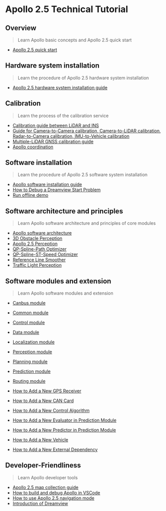# Apollo 2.5 Technical Tutorial




## Overview
> Learn Apollo basic concepts and Apollo 2.5 quick start

  * [Apollo 2.5 quick start](https://github.com/ApolloAuto/apollo/blob/r2.5.0/docs/quickstart/apollo_2_5_quick_start.md "Apollo 2.5 quick start")

## Hardware system installation
> Learn the procedure of Apollo 2.5 hardware system installation

  * [Apollo 2.5 hardware system installation guide](https://github.com/ApolloAuto/apollo/blob/r2.5.0/docs/quickstart/apollo_2_5_hardware_system_installation_guide_v1.md "Apollo 2.5 hardware system installation guide")

## Calibration
> Learn the process of the calibration service

  * [Calibration guide between LiDAR and INS](https://github.com/ApolloAuto/apollo/blob/r2.5.0/docs/specs/apollo_lidar_imu_calibration_guide.md)
  * [Guide for Camera-to-Camera calibration, Camera-to-LiDAR calibration, Radar-to-Camera calibration, IMU-to-Vehicle calibration](https://github.com/ApolloAuto/apollo/blob/r2.5.0/docs/quickstart/apollo_2_0_sensor_calibration_guide.md "Guide for Camera-to-Camera Calibration, Camera-to-LiDAR Calibration, Radar-to-Camera Calibration, IMU-to-Vehicle Calibration")
  * [Multiple-LiDAR GNSS calibration guide](https://github.com/ApolloAuto/apollo/blob/r2.5.0/docs/quickstart/multiple_lidar_gnss_calibration_guide.md "Multiple-LiDAR GNSS calibration guide")
  * [Apollo coordination](https://github.com/ApolloAuto/apollo/blob/r2.5.0/docs/specs/coordination.pdf "Apollo coordination")


## Software installation
> Learn the procedure of Apollo 2.5 software system installation

  * [Apollo software installation guide](https://github.com/ApolloAuto/apollo/blob/r2.5.0/docs/quickstart/apollo_software_installation_guide.md "Apollo software installation guide")
  * [How to Debug a Dreamview Start Problem](https://github.com/ApolloAuto/apollo/blob/r2.5.0/docs/howto/how_to_debug_dreamview_start_problem.md)
  * [Run offline demo](https://github.com/ApolloAuto/apollo/blob/r2.5.0/docs/demo_guide/README.md "Run offline demo")


## Software architecture and principles
> Learn Apollo software architecture and principles of core modules

  * [Apollo software architecture](https://github.com/ApolloAuto/apollo/blob/r2.5.0/docs/specs/Apollo_2.0_Software_Architecture.md "Apollo software architecture")
  * [3D Obstacle Perception](https://github.com/ApolloAuto/apollo/blob/r2.5.0/docs/specs/3d_obstacle_perception.md)
  * [Apollo 2.5 Perception](https://github.com/ApolloAuto/apollo/blob/r2.5.0/docs/specs/perception_apollo_2.5.md)
  * [QP-Spline-Path Optimizer](https://github.com/ApolloAuto/apollo/blob/r2.5.0/docs/specs/qp_spline_path_optimizer.md)
  * [QP-Spline-ST-Speed Optimizer](https://github.com/ApolloAuto/apollo/blob/r2.5.0/docs/specs/qp_spline_st_speed_optimizer.md)
  * [Reference Line Smoother](https://github.com/ApolloAuto/apollo/blob/r2.5.0/docs/specs/reference_line_smoother.md)
  * [Traffic Light Perception](https://github.com/ApolloAuto/apollo/blob/r2.5.0/docs/specs/traffic_light.md)


## Software modules and extension
> Learn Apollo software modules and extension

  * [Canbus module](https://github.com/ApolloAuto/apollo/blob/r2.5.0/modules/canbus/README.md)
  * [Common module](https://github.com/ApolloAuto/apollo/blob/r2.5.0/modules/common/README.md)
  * [Control module](https://github.com/ApolloAuto/apollo/blob/r2.5.0/modules/control/README.md)
  * [Data module](https://github.com/ApolloAuto/apollo/blob/r2.5.0/modules/data/README.md)
  * [Localization module](https://github.com/ApolloAuto/apollo/blob/r2.5.0/modules/localization/README.md)
  * [Perception module](https://github.com/ApolloAuto/apollo/blob/r2.5.0/modules/perception/README.md)
  * [Planning module](https://github.com/ApolloAuto/apollo/blob/r2.5.0/modules/planning/README.md)
  * [Prediction module](https://github.com/ApolloAuto/apollo/blob/r2.5.0/modules/prediction/README.md)
  * [Routing module](https://github.com/ApolloAuto/apollo/blob/r2.5.0/modules/routing/README.md)

  * [How to Add a New GPS Receiver](https://github.com/ApolloAuto/apollo/blob/r2.5.0/docs/howto/how_to_add_a_gps_receiver.md "How to add a new GPS Receiver")
  * [How to Add a New CAN Card](https://github.com/ApolloAuto/apollo/blob/r2.5.0/docs/howto/how_to_add_a_new_can_card.md "How to Add a New CAN Card")
  * [How to Add a New Control Algorithm](https://github.com/ApolloAuto/apollo/blob/r2.5.0/docs/howto/how_to_add_a_new_control_algorithm.md "How to Add a New Control Algorithm")
  * [How to Add a New Evaluator in Prediction Module](https://github.com/ApolloAuto/apollo/blob/r2.5.0/docs/howto/how_to_add_a_new_evaluator_in_prediction_module.md)
  * [How to Add a New Predictor in Prediction Module](https://github.com/ApolloAuto/apollo/blob/r2.5.0/docs/howto/how_to_add_a_new_predictor_in_prediction_module.md)
  * [How to Add a New Vehicle](https://github.com/ApolloAuto/apollo/blob/r2.5.0/docs/howto/how_to_add_a_new_vehicle.md)
  * [How to Add a New External Dependency](https://github.com/ApolloAuto/apollo/blob/r2.5.0/docs/howto/how_to_add_an_external_dependency.md)


## Developer-Friendliness
> Learn Apollo developer tools

  * [Apollo 2.5 map collection guide](https://github.com/ApolloAuto/apollo/blob/r2.5.0/docs/quickstart/apollo_2_5_map_collection_guide.md "Apollo 2.5 map collection guide")
  * [How  to build and debug Apollo in VSCode](https://github.com/ApolloAuto/apollo/blob/r2.5.0/docs/howto/how_to_build_and_debug_apollo_in_vscode_cn.md "How  to build and debug Apollo in VSCode")
  * [How to use Apollo 2.5 navigation mode](https://github.com/ApolloAuto/apollo/blob/r2.5.0/docs/howto/how_to_use_apollo_2.5_navigation_mode_cn.md "[How to use Apollo 2.5 navigation mode")
  * [Introduction of Dreamview](https://github.com/ApolloAuto/apollo/blob/r2.5.0/docs/specs/dreamview_usage_table.md "Introduction of Dreamview")


